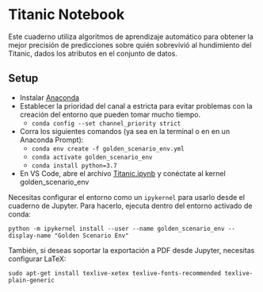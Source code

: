 # Titanic Notebook

Este cuaderno utiliza algoritmos de aprendizaje automático para obtener la mejor precisión de predicciones sobre quién sobrevivió al hundimiento del Titanic, dados los atributos en el conjunto de datos.

## Setup

- Instalar [Anaconda](https://www.anaconda.com/)
- Establecer la prioridad del canal a estricta para evitar problemas con la creación del entorno que pueden tomar mucho tiempo.
  - `conda config --set channel_priority strict`
- Corra los siguientes comandos (ya sea en la terminal o en en un Anaconda Prompt):
  - `conda env create -f golden_scenario_env.yml`
  - `conda activate golden_scenario_env`
  - `conda install python=3.7`
- En VS Code, abre el archivo [Titanic.ipynb](Titanic.ipynb) y conéctate al kernel golden_scenario_env

Necesitas configurar el entorno como un `ipykernel` para usarlo desde el cuaderno de Jupyter. Para hacerlo, ejecuta dentro del entorno activado de conda:

`python -m ipykernel install --user --name golden_scenario_env --display-name "Golden Scenario Env"`

También, si deseas soportar la exportación a PDF desde Jupyter, necesitas configurar LaTeX:

`sudo apt-get install texlive-xetex texlive-fonts-recommended texlive-plain-generic`
